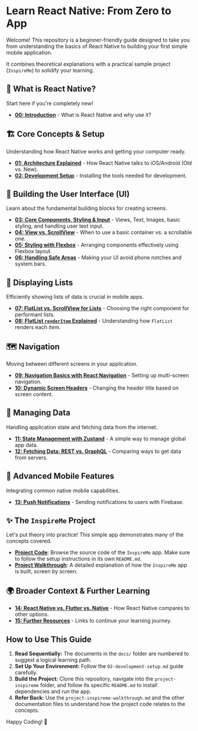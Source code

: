 # Learn React Native: From Zero to App

Welcome! This repository is a beginner-friendly guide designed to take you from understanding the basics of React Native to building your first simple mobile application.

It combines theoretical explanations with a practical sample project (`InspireMe`) to solidify your learning.

## 🤔 What is React Native?

Start here if you're completely new!
*   [**00: Introduction**](./docs/00-introduction.md) - What is React Native and why use it?

## 🏗️ Core Concepts & Setup

Understanding how React Native works and getting your computer ready.
*   [**01: Architecture Explained**](./docs/01-architecture.md) - How React Native talks to iOS/Android (Old vs. New).
*   [**02: Development Setup**](./docs/02-development-setup.md) - Installing the tools needed for development.

## 🎨 Building the User Interface (UI)

Learn about the fundamental building blocks for creating screens.
*   [**03: Core Components, Styling & Input**](./docs/03-core-components-styling-input.md) - Views, Text, Images, basic styling, and handling user text input.
*   [**04: View vs. ScrollView**](./docs/04-view-vs-scrollview.md) - When to use a basic container vs. a scrollable one.
*   [**05: Styling with Flexbox**](./docs/05-styling-flexbox.md) - Arranging components effectively using Flexbox layout.
*   [**06: Handling Safe Areas**](./docs/06-handling-safe-areas.md) - Making your UI avoid phone notches and system bars.

## 📜 Displaying Lists

Efficiently showing lists of data is crucial in mobile apps.
*   [**07: FlatList vs. ScrollView for Lists**](./docs/07-flatlist-vs-scrollview.md) - Choosing the right component for performant lists.
*   [**08: FlatList `renderItem` Explained**](./docs/08-flatlist-renderitem-explained.md) - Understanding how `FlatList` renders each item.

## 🗺️ Navigation

Moving between different screens in your application.
*   [**09: Navigation Basics with React Navigation**](./docs/09-navigation-basics.md) - Setting up multi-screen navigation.
*   [**10: Dynamic Screen Headers**](./docs/10-navigation-dynamic-headers.md) - Changing the header title based on screen content.

## 💾 Managing Data

Handling application state and fetching data from the internet.
*   [**11: State Management with Zustand**](./docs/11-state-management-zustand.md) - A simple way to manage global app data.
*   [**12: Fetching Data: REST vs. GraphQL**](./docs/12-fetching-data-rest-vs-graphql.md) - Comparing ways to get data from servers.

## 🚀 Advanced Mobile Features

Integrating common native mobile capabilities.
*   [**13: Push Notifications**](./docs/13-push-notifications.md) - Sending notifications to users with Firebase.

## ✨ The `InspireMe` Project

Let's put theory into practice! This simple app demonstrates many of the concepts covered.

*   **[Project Code](./project-inspireme/)**: Browse the source code of the `InspireMe` app. Make sure to follow the setup instructions in its own `README.md`.
*   **[Project Walkthrough](./docs/project-inspireme-walkthrough.md)**: A detailed explanation of how the `InspireMe` app is built, screen by screen.

## 🌍 Broader Context & Further Learning

*   [**14: React Native vs. Flutter vs. Native**](./docs/14-rn-vs-flutter-vs-native.md) - How React Native compares to other options.
*   [**15: Further Resources**](./docs/15-further-resources.md) - Links to continue your learning journey.

## How to Use This Guide

1.  **Read Sequentially:** The documents in the `docs/` folder are numbered to suggest a logical learning path.
2.  **Set Up Your Environment:** Follow the `02-development-setup.md` guide carefully.
3.  **Build the Project:** Clone this repository, navigate into the `project-inspireme` folder, and follow its specific `README.md` to install dependencies and run the app.
4.  **Refer Back:** Use the `project-inspireme-walkthrough.md` and the other documentation files to understand how the project code relates to the concepts.

Happy Coding! 🎉

